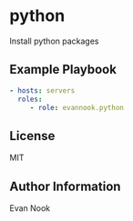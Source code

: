 python
======

Install python packages

Example Playbook
----------------

```yaml
- hosts: servers
  roles:
     - role: evannook.python
```

License
-------

MIT

Author Information
------------------

Evan Nook
